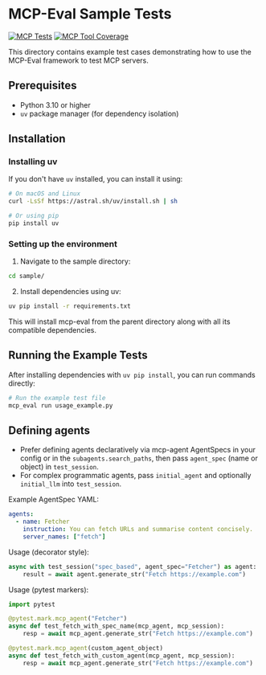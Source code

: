 # MCP-Eval Sample Tests

[![MCP Tests](https://img.shields.io/endpoint?url=https://streetlamb.github.io/mcpeval-test/badges/mcp-tests.json&cacheSeconds=300)](https://github.com/StreetLamb/mcpeval-test/actions)
[![MCP Tool Coverage](https://img.shields.io/endpoint?url=https://streetlamb.github.io/mcpeval-test/badges/mcp-cov.json&cacheSeconds=300)](https://github.com/StreetLamb/mcpeval-test/actions)

This directory contains example test cases demonstrating how to use the MCP-Eval framework to test MCP servers.

## Prerequisites

- Python 3.10 or higher
- `uv` package manager (for dependency isolation)

## Installation

### Installing uv

If you don't have `uv` installed, you can install it using:

```bash
# On macOS and Linux
curl -LsSf https://astral.sh/uv/install.sh | sh

# Or using pip
pip install uv
```

### Setting up the environment

1. Navigate to the sample directory:
```bash
cd sample/
```

2. Install dependencies using uv:
```bash
uv pip install -r requirements.txt
```

This will install mcp-eval from the parent directory along with all its compatible dependencies.

## Running the Example Tests

After installing dependencies with `uv pip install`, you can run commands directly:

```bash
# Run the example test file
mcp_eval run usage_example.py
```

## Defining agents

- Prefer defining agents declaratively via mcp-agent AgentSpecs in your config or in the `subagents.search_paths`, then pass `agent_spec` (name or object) in `test_session`.
- For complex programmatic agents, pass `initial_agent` and optionally `initial_llm` into `test_session`.

Example AgentSpec YAML:

```yaml
agents:
  - name: Fetcher
    instruction: You can fetch URLs and summarise content concisely.
    server_names: ["fetch"]
```

Usage (decorator style):

```python
async with test_session("spec_based", agent_spec="Fetcher") as agent:
    result = await agent.generate_str("Fetch https://example.com")
```

Usage (pytest markers):

```python
import pytest

@pytest.mark.mcp_agent("Fetcher")
async def test_fetch_with_spec_name(mcp_agent, mcp_session):
    resp = await mcp_agent.generate_str("Fetch https://example.com")

@pytest.mark.mcp_agent(custom_agent_object)
async def test_fetch_with_custom_agent(mcp_agent, mcp_session):
    resp = await mcp_agent.generate_str("Fetch https://example.com")
```


